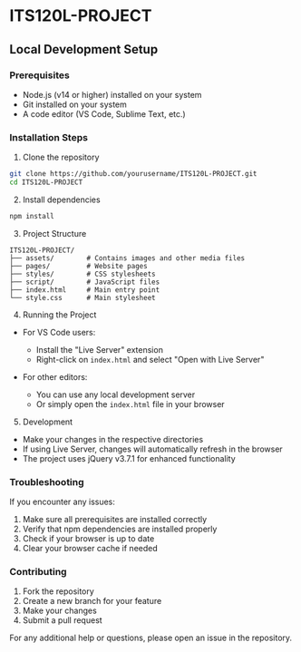 # ITS120L-PROJECT

## Local Development Setup

### Prerequisites
- Node.js (v14 or higher) installed on your system
- Git installed on your system
- A code editor (VS Code, Sublime Text, etc.)

### Installation Steps

1. Clone the repository
```bash
git clone https://github.com/yourusername/ITS120L-PROJECT.git
cd ITS120L-PROJECT
```

2. Install dependencies
```bash
npm install
```

3. Project Structure
```
ITS120L-PROJECT/
├── assets/        # Contains images and other media files
├── pages/         # Website pages
├── styles/        # CSS stylesheets
├── script/        # JavaScript files
├── index.html     # Main entry point
└── style.css      # Main stylesheet
```

4. Running the Project
- For VS Code users:
  - Install the "Live Server" extension
  - Right-click on `index.html` and select "Open with Live Server"

- For other editors:
  - You can use any local development server
  - Or simply open the `index.html` file in your browser

5. Development
- Make your changes in the respective directories
- If using Live Server, changes will automatically refresh in the browser
- The project uses jQuery v3.7.1 for enhanced functionality

### Troubleshooting

If you encounter any issues:
1. Make sure all prerequisites are installed correctly
2. Verify that npm dependencies are installed properly
3. Check if your browser is up to date
4. Clear your browser cache if needed

### Contributing
1. Fork the repository
2. Create a new branch for your feature
3. Make your changes
4. Submit a pull request

For any additional help or questions, please open an issue in the repository.
